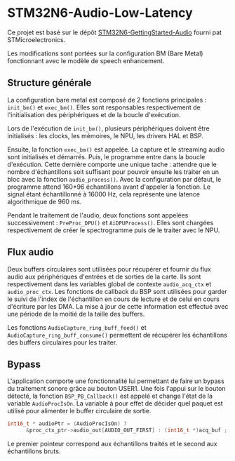 # STM32N6-Audio-Low-Latency

Ce projet est basé sur le dépôt [STM32N6-GettingStarted-Audio](https://github.com/STMicroelectronics/STM32N6-GettingStarted-Audio) fourni pat STMicroelectronics.

Les modifications sont portées sur la configuration BM (Bare Metal) fonctionnant avec le modèle de speech enhancement.

## Structure générale

La configuration bare metal est composé de 2 fonctions principales : `init_bm()` et `exec_bm()`.
Elles sont responsables respectivement de l'initialisation des périphériques et de la boucle d'exécution.

Lors de l'exécution de `init_bm()`, plusieurs périphériques doivent être initialisés : les clocks, les mémoires, le NPU, les drivers HAL et BSP.

Ensuite, la fonction `exec_bm()` est appelée. La capture et le streaming audio sont initialisés et démarrés. Puis, le programme entre dans la boucle d'exécution.
Cette dernière comporte une unique tache : attendre que le nombre d'échantillons soit suffisant pour pouvoir ensuite les traiter en un bloc avec la fonction `audio_process()`. Avec la configuration par défaut, le programme attend 160*96 échantillons avant d'appeler la fonction. Le signal étant échantillonné à 16000 Hz, cela représente une latence algorithmique de 960 ms.

Pendant le traitement de l'audio, deux fonctions sont appelées successivement : `PreProc_DPU()` et `AiDPUProcess()`.
Elles sont chargées respectivement de créer le spectrogramme puis de le traiter avec le NPU.

## Flux audio

Deux buffers circulaires sont utilisées pour récupérer et fournir du flux audio aux périphériques d'entrées et de sorties de la carte. Ils sont respectivement dans les variables global de contexte `audio_acq_ctx` et `audio_proc_ctx`.
Les fonctions de callback du BSP sont utilisées pour garder le suivi de l'index de l'échantillon en cours de lecture et de celui en cours d'écriture par les DMA. La mise à jour de cette information est effectué avec une période de la moitié de la taille des buffers.

Les fonctions `AudioCapture_ring_buff_feed()` et `AudioCapture_ring_buff_consume()` permettent de récupérer les échantillons des buffers circulaires pour les traiter.

## Bypass

L'application comporte une fonctionnalité lui permettant de faire un bypass du traitement sonore grâce au bouton USER1. Une fois l'appui sur le bouton détecté, la fonction `BSP_PB_Callback()` est appelé et change l'état de la variable `AudioProcIsOn`. La variable à pour effet de décider quel paquet est utilisé pour alimenter le buffer circulaire de sortie. 

```c
int16_t * audioPtr = (AudioProcIsOn) ?
      &proc_ctx_ptr->audio_out[AUDIO_OUT_FIRST] : (int16_t *)acq_buf ;
```

Le premier pointeur correspond aux échantillons traités et le second aux échantillons bruts.

